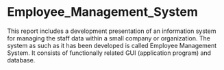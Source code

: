 # Employee_Management_System
This report includes a development presentation of an information system for managing the staff data within a small company or organization. The system as such as it has been developed is called Employee Management System. It consists of functionally related GUI (application program) and database.
